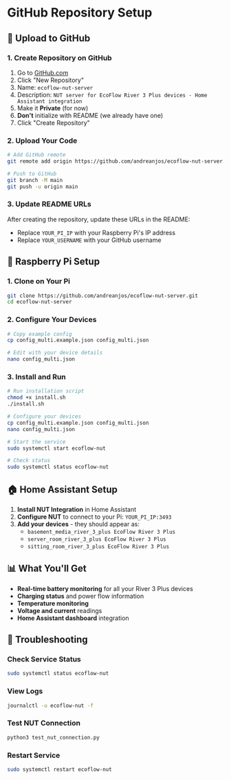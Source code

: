 # GitHub Repository Setup

## 🚀 Upload to GitHub

### 1. Create Repository on GitHub
1. Go to [GitHub.com](https://github.com)
2. Click "New Repository"
3. Name: `ecoflow-nut-server`
4. Description: `NUT server for EcoFlow River 3 Plus devices - Home Assistant integration`
5. Make it **Private** (for now)
6. **Don't** initialize with README (we already have one)
7. Click "Create Repository"

### 2. Upload Your Code
```bash
# Add GitHub remote
git remote add origin https://github.com/andreanjos/ecoflow-nut-server.git

# Push to GitHub
git branch -M main
git push -u origin main
```

### 3. Update README URLs
After creating the repository, update these URLs in the README:
- Replace `YOUR_PI_IP` with your Raspberry Pi's IP address
- Replace `YOUR_USERNAME` with your GitHub username

## 🍓 Raspberry Pi Setup

### 1. Clone on Your Pi
```bash
git clone https://github.com/andreanjos/ecoflow-nut-server.git
cd ecoflow-nut-server
```

### 2. Configure Your Devices
```bash
# Copy example config
cp config_multi.example.json config_multi.json

# Edit with your device details
nano config_multi.json
```

### 3. Install and Run
```bash
# Run installation script
chmod +x install.sh
./install.sh

# Configure your devices
cp config_multi.example.json config_multi.json
nano config_multi.json

# Start the service
sudo systemctl start ecoflow-nut

# Check status
sudo systemctl status ecoflow-nut
```

## 🏠 Home Assistant Setup

1. **Install NUT Integration** in Home Assistant
2. **Configure NUT** to connect to your Pi: `YOUR_PI_IP:3493`
3. **Add your devices** - they should appear as:
   - `basement_media_river_3_plus EcoFlow River 3 Plus`
   - `server_room_river_3_plus EcoFlow River 3 Plus`
   - `sitting_room_river_3_plus EcoFlow River 3 Plus`

## 📊 What You'll Get

- **Real-time battery monitoring** for all your River 3 Plus devices
- **Charging status** and power flow information
- **Temperature monitoring** 
- **Voltage and current** readings
- **Home Assistant dashboard** integration

## 🔧 Troubleshooting

### Check Service Status
```bash
sudo systemctl status ecoflow-nut
```

### View Logs
```bash
journalctl -u ecoflow-nut -f
```

### Test NUT Connection
```bash
python3 test_nut_connection.py
```

### Restart Service
```bash
sudo systemctl restart ecoflow-nut
```
